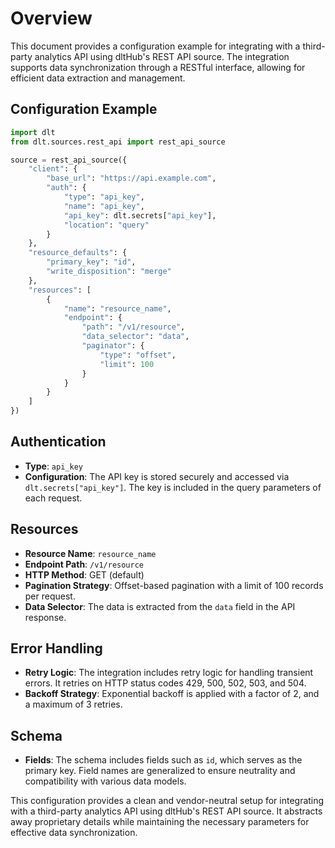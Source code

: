 # Overview

This document provides a configuration example for integrating with a third-party analytics API using dltHub's REST API source. The integration supports data synchronization through a RESTful interface, allowing for efficient data extraction and management.

## Configuration Example

```python
import dlt
from dlt.sources.rest_api import rest_api_source

source = rest_api_source({
    "client": {
        "base_url": "https://api.example.com",
        "auth": {
            "type": "api_key",
            "name": "api_key",
            "api_key": dlt.secrets["api_key"],
            "location": "query"
        }
    },
    "resource_defaults": {
        "primary_key": "id",
        "write_disposition": "merge"
    },
    "resources": [
        {
            "name": "resource_name",
            "endpoint": {
                "path": "/v1/resource",
                "data_selector": "data",
                "paginator": {
                    "type": "offset",
                    "limit": 100
                }
            }
        }
    ]
})
```

## Authentication

- **Type**: `api_key`
- **Configuration**: The API key is stored securely and accessed via `dlt.secrets["api_key"]`. The key is included in the query parameters of each request.

## Resources

- **Resource Name**: `resource_name`
- **Endpoint Path**: `/v1/resource`
- **HTTP Method**: GET (default)
- **Pagination Strategy**: Offset-based pagination with a limit of 100 records per request.
- **Data Selector**: The data is extracted from the `data` field in the API response.

## Error Handling

- **Retry Logic**: The integration includes retry logic for handling transient errors. It retries on HTTP status codes 429, 500, 502, 503, and 504.
- **Backoff Strategy**: Exponential backoff is applied with a factor of 2, and a maximum of 3 retries.

## Schema

- **Fields**: The schema includes fields such as `id`, which serves as the primary key. Field names are generalized to ensure neutrality and compatibility with various data models.

This configuration provides a clean and vendor-neutral setup for integrating with a third-party analytics API using dltHub's REST API source. It abstracts away proprietary details while maintaining the necessary parameters for effective data synchronization.
